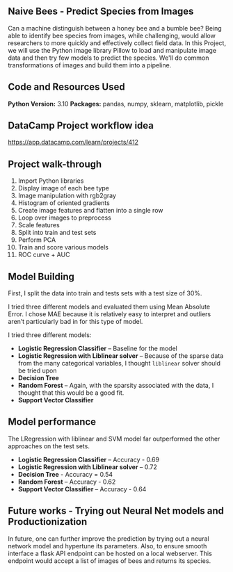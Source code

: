 ## Naive Bees - Predict Species from Images

Can a machine distinguish between a honey bee and a bumble bee? Being able to identify bee species from images, while challenging, would allow researchers to more quickly and effectively collect field data. In this Project, we will use the Python image library Pillow to load and manipulate image data and then try few models to predict the species. We'll do common transformations of images and build them into a pipeline.

## Code and Resources Used 
**Python Version:** 3.10
**Packages:** pandas, numpy, sklearn, matplotlib, pickle  


## DataCamp Project workflow idea
https://app.datacamp.com/learn/projects/412

## Project walk-through
1. Import Python libraries
2. Display image of each bee type
3. Image manipulation with rgb2gray
4. Histogram of oriented gradients
5. Create image features and flatten into a single row
6. Loop over images to preprocess
7. Scale features
8. Split into train and test sets
9. Perform PCA
10. Train and score various models
11. ROC curve + AUC

## Model Building 

First, I split the data into train and tests sets with a test size of 30%.   

I tried three different models and evaluated them using Mean Absolute Error. I chose MAE because it is relatively easy to interpret and outliers aren’t particularly bad in for this type of model.   

I tried three different models:
*	**Logistic Regression Classifier** – Baseline for the model
*	**Logistic Regression with Liblinear solver** – Because of the sparse data from the many categorical variables, I thought `liblinear` solver should be tried upon
*   **Decision Tree**
*	**Random Forest** – Again, with the sparsity associated with the data, I thought that this would be a good fit. 
*   **Support Vector Classifier**

## Model performance
The LRegression with liblinear and SVM model far outperformed the other approaches on the test sets. 
*	**Logistic Regression Classifier** – Accuracy - 0.69
*	**Logistic Regression with Liblinear solver** – 0.72
*   **Decision Tree** - Accuracy = 0.54
*	**Random Forest** – Accuracy - 0.62
*   **Support Vector Classifier** – Accuracy - 0.64

## Future works - Trying out Neural Net models and Productionization 
In future, one can further improve the prediction by trying out a neural network model and hypertune its parameters. Also, to ensure smooth interface a flask API endpoint can be hosted on a local webserver. This endpoint would accept a list of images of bees and returns its species.


